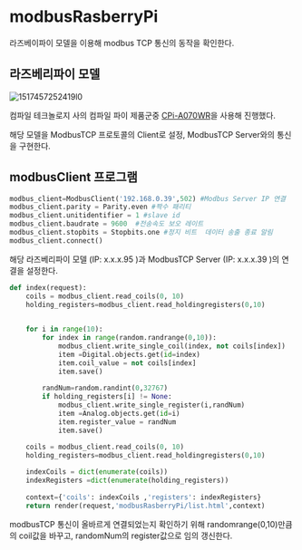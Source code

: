 # modbusRasberryPi

라즈베이파이 모델을 이용해 modbus TCP 통신의 동작을 확인한다.

## 라즈베리파이 모델

![1517457252419l0](https://user-images.githubusercontent.com/81626703/171130399-b9eb2083-6f1d-4648-a321-e9992682c751.png)

컴파일 테크놀로지 사의 컴파일 파이 제품군중 [CPi-A070WR](https://www.comfile.co.kr/shop/goods/goods_view.php?goodsno=386&category=014)을 사용해 진행했다.

해당 모델을 ModbusTCP 프로토콜의 Client로 설정, ModbusTCP Server와의 통신을 구현한다.

## modbusClient 프로그램

```python
modbus_client=ModbusClient('192.168.0.39',502) #Modbus Server IP 연결  
modbus_client.parity = Parity.even #짝수 패리티
modbus_client.unitidentifier = 1 #slave id 
modbus_client.baudrate = 9600  #전송속도 보오 레이트
modbus_client.stopbits = Stopbits.one #정지 비트  데이터 송출 종료 알림
modbus_client.connect()

```
해당 라즈베리파이 모델 (IP: x.x.x.95 )과 ModbusTCP Server (IP: x.x.x.39 )의 연결을 설정한다. 
```python
def index(request):
    coils = modbus_client.read_coils(0, 10)
    holding_registers=modbus_client.read_holdingregisters(0,10)

    
    for i in range(10):
        for index in range(random.randrange(0,10)):
            modbus_client.write_single_coil(index, not coils[index])
            item =Digital.objects.get(id=index)
            item.coil_value = not coils[index]
            item.save()
        
        randNum=random.randint(0,32767)
        if holding_registers[i] != None:
            modbus_client.write_single_register(i,randNum)
            item =Analog.objects.get(id=i)
            item.register_value = randNum
            item.save()

    coils = modbus_client.read_coils(0, 10)
    holding_registers=modbus_client.read_holdingregisters(0,10)
    
    indexCoils = dict(enumerate(coils))
    indexRegisters =dict(enumerate(holding_registers))
    
    context={'coils': indexCoils ,'registers': indexRegisters}
    return render(request,'modbusRasberryPi/list.html',context)

```

modbusTCP 통신이 올바르게 연결되었는지 확인하기 위해 randomrange(0,10)만큼의 coil값을 바꾸고, randomNum의 register값으로 임의 갱신한다.



